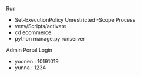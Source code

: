 Run
- Set-ExecutionPolicy Unrestricted -Scope Process
- venv/Scripts/activate
- cd ecommerce
- python manage.py runserver

Admin Portal Login
- yoonen : 10191019
- yunna : 1234
